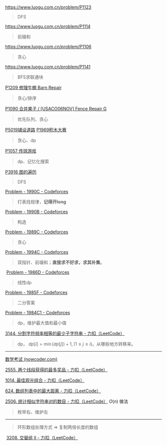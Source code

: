 https://www.luogu.com.cn/problem/P1123

> DFS

https://www.luogu.com.cn/problem/P1114

> 前缀和

https://www.luogu.com.cn/problem/P1106

> 贪心

https://www.luogu.com.cn/problem/P1141

>    BFS求联通块

[P1209 修理牛棚 Barn Repair ](https://www.luogu.com.cn/problem/P1209)

> 贪心/排序

[P1090 合并果子 / [USACO06NOV] Fence Repair G ](https://www.luogu.com.cn/problem/P1090)

> 优先队列、贪心

[P5019铺设道路](https://www.luogu.com.cn/problem/P5019)    [P1969积木大赛](https://www.luogu.com.cn/problem/P1969)

> 贪心、dp

[P1057 传球游戏 ](https://www.luogu.com.cn/problem/P1057)

> dp、记忆化搜索

[P3916 图的遍历](https://www.luogu.com.cn/problem/P3916)

> DFS

[Problem - 1990C - Codeforces](https://codeforces.com/problemset/problem/1990/C)

> 打表找规律，**记得开long**

[Problem - 1990B - Codeforces](https://codeforces.com/problemset/problem/1990/B)

> 构造

[Problem - 1989C - Codeforces](https://codeforces.com/problemset/problem/1989/C)

> 贪心

[Problem - 1994C - Codeforces](https://codeforces.com/problemset/problem/1994/C)

> 双指针、前缀和；**直接求不好求，求其补集**。
>

​	[Problem - 1986D - Codeforces](https://codeforces.com/problemset/problem/1986/D)

> 线性dp

[Problem - 1985F - Codeforces](https://codeforces.com/problemset/problem/1985/F)

> 二分答案

[Problem - 1984C1 - Codeforces](https://codeforces.com/problemset/problem/1984/C1)

> dp，维护最大值和最小值

[3144. 分割字符频率相等的最少子字符串 - 力扣（LeetCode）](https://leetcode.cn/problems/minimum-substring-partition-of-equal-character-frequency/description/)

> dp， $dp[i] = \min(dp[j]) + 1,(1\leq j \leq i)$。从哪些地方转移来。

---

[数学考试 (nowcoder.com)](https://ac.nowcoder.com/acm/problem/15553)

[2555. 两个线段获得的最多奖品 - 力扣（LeetCode）](https://leetcode.cn/problems/maximize-win-from-two-segments/description/)

[1014. 最佳观光组合 - 力扣（LeetCode）](https://leetcode.cn/problems/best-sightseeing-pair/description/) 

[624. 数组列表中的最大距离 - 力扣（LeetCode）](https://leetcode.cn/problems/maximum-distance-in-arrays/description/) 

[2506. 统计相似字符串对的数目 - 力扣（LeetCode）](https://leetcode.cn/problems/count-pairs-of-similar-strings/description/) $O(n)$ 做法

> 枚举右、维护左

---

>  环形数组处理方式  =>  复制两倍长度的数组

​    [3208. 交替组 II - 力扣（LeetCode）](https://leetcode.cn/problems/alternating-groups-ii/description/)
